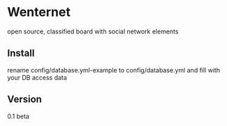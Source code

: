 Wenternet
=========
open source, classified board with social network elements

Install
-------
rename config/database.yml-example to config/database.yml and fill with your DB access data

Version
-------

0.1 beta